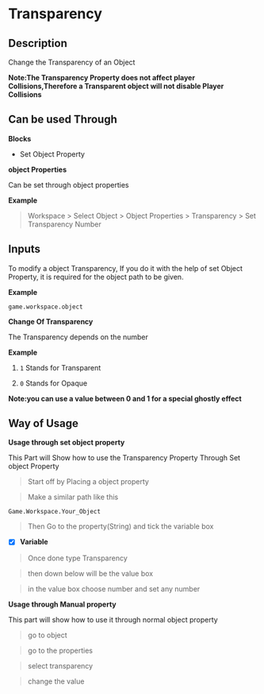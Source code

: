 
# Transparency

## Description

Change the Transparency of an Object

**Note:The Transparency Property does not affect player Collisions,Therefore a Transparent object will not disable Player Collisions**

## Can be used Through 

**Blocks**

- Set Object Property

**object Properties**

Can be set through object properties

**Example**

> Workspace > Select Object > Object Properties > Transparency > Set Transparency Number

## Inputs

To modify a object Transparency, If you do it with the help of set Object Property, it is required for the object path to be given.
          
**Example**

`game.workspace.object`

**Change Of Transparency**

The Transparency depends on the number

**Example**

1. `1` Stands for Transparent
  
2. `0` Stands for Opaque

**Note:you can use a value between 0 and 1 for a special ghostly effect**

## Way of Usage

**Usage through set object property**

This Part will Show how to use the Transparency Property Through Set object Property

>Start off by Placing a object property

>Make a similar path like this

`Game.Workspace.Your_Object`

>Then Go to the property(String) and tick the variable box

- [x] **Variable**

>Once done type Transparency

>then down below will be the value box

>in the value box choose number and set any number

**Usage through Manual property**

This part will show how to use it through normal object property

>go to object

>go to the properties

>select transparency

>change the value
